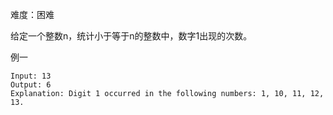 难度：困难

给定一个整数n，统计小于等于n的整数中，数字1出现的次数。

例一
````
Input: 13
Output: 6 
Explanation: Digit 1 occurred in the following numbers: 1, 10, 11, 12, 13.
````


















